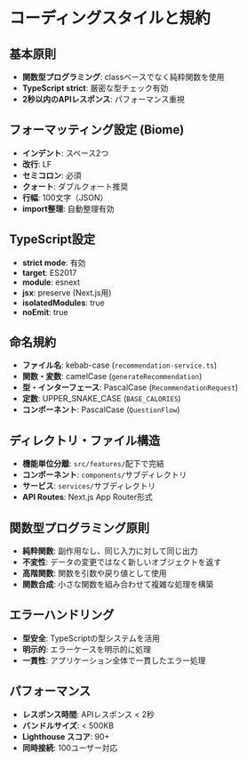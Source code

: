 # コーディングスタイルと規約

## 基本原則
- **関数型プログラミング**: classベースでなく純粋関数を使用
- **TypeScript strict**: 厳密な型チェック有効
- **2秒以内のAPIレスポンス**: パフォーマンス重視

## フォーマッティング設定 (Biome)
- **インデント**: スペース2つ
- **改行**: LF
- **セミコロン**: 必須
- **クォート**: ダブルクォート推奨
- **行幅**: 100文字（JSON）
- **import整理**: 自動整理有効

## TypeScript設定
- **strict mode**: 有効
- **target**: ES2017
- **module**: esnext
- **jsx**: preserve (Next.js用)
- **isolatedModules**: true
- **noEmit**: true

## 命名規約
- **ファイル名**: kebab-case (`recommendation-service.ts`)
- **関数・変数**: camelCase (`generateRecommendation`)
- **型・インターフェース**: PascalCase (`RecommendationRequest`)
- **定数**: UPPER_SNAKE_CASE (`BASE_CALORIES`)
- **コンポーネント**: PascalCase (`QuestionFlow`)

## ディレクトリ・ファイル構造
- **機能単位分離**: `src/features/`配下で完結
- **コンポーネント**: `components/`サブディレクトリ
- **サービス**: `services/`サブディレクトリ
- **API Routes**: Next.js App Router形式

## 関数型プログラミング原則
- **純粋関数**: 副作用なし、同じ入力に対して同じ出力
- **不変性**: データの変更ではなく新しいオブジェクトを返す
- **高階関数**: 関数を引数や戻り値として使用
- **関数合成**: 小さな関数を組み合わせて複雑な処理を構築

## エラーハンドリング
- **型安全**: TypeScriptの型システムを活用
- **明示的**: エラーケースを明示的に処理
- **一貫性**: アプリケーション全体で一貫したエラー処理

## パフォーマンス
- **レスポンス時間**: APIレスポンス < 2秒
- **バンドルサイズ**: < 500KB
- **Lighthouse スコア**: 90+
- **同時接続**: 100ユーザー対応